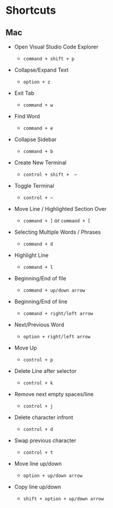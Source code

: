 # Shortcuts

## Mac

- Open Visual Studio Code Explorer
    - `command + shift + p`
- Collapse/Expand Text
    - `option + z`
- Exit Tab
    - `command + w`
- Find Word
    - `command + e`
- Collapse Sidebar
    - `command + b`
- Create New Terminal
    - `control + shift +  ~`
- Toggle Terminal
    - `control + ~`
- Move Line / Highlighted Section Over
    - `command + ]` or `command + [`
- Selecting Multiple Words / Phrases
    - `command + d`
- Highlight Line
    - `command + l`

- Beginning/End of file
    - `command + up/down arrow`
- Beginning/End of line
    - `command + right/left arrow`
- Next/Previous Word
    - `option + right/left arrow`
- Move Up
    - `control + p`
- Delete Line after selector
    - `control + k`
- Remove next empty spaces/line
    - `control + j`
- Delete character infront
    - `control + d`
- Swap previous character
    - `control + t`
- Move line up/down
    - `option + up/down arrow`
- Copy line up/down
    - `shift + option + up/down arrow`